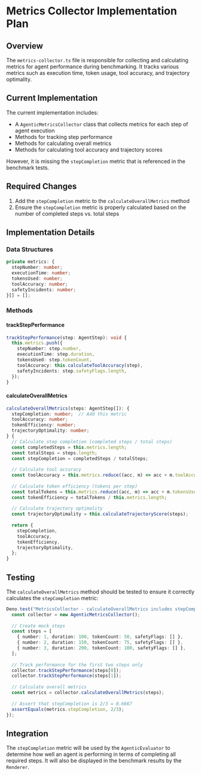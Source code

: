 # Metrics Collector Implementation Plan

## Overview

The `metrics-collector.ts` file is responsible for collecting and calculating metrics for agent performance during benchmarking. It tracks various metrics such as execution time, token usage, tool accuracy, and trajectory optimality.

## Current Implementation

The current implementation includes:

- A `AgenticMetricsCollector` class that collects metrics for each step of agent execution
- Methods for tracking step performance
- Methods for calculating overall metrics
- Methods for calculating tool accuracy and trajectory scores

However, it is missing the `stepCompletion` metric that is referenced in the benchmark tests.

## Required Changes

1. Add the `stepCompletion` metric to the `calculateOverallMetrics` method
2. Ensure the `stepCompletion` metric is properly calculated based on the number of completed steps vs. total steps

## Implementation Details

### Data Structures

```typescript
private metrics: {
  stepNumber: number;
  executionTime: number;
  tokensUsed: number;
  toolAccuracy: number;
  safetyIncidents: number;
}[] = [];
```

### Methods

#### trackStepPerformance

```typescript
trackStepPerformance(step: AgentStep): void {
  this.metrics.push({
    stepNumber: step.number,
    executionTime: step.duration,
    tokensUsed: step.tokenCount,
    toolAccuracy: this.calculateToolAccuracy(step),
    safetyIncidents: step.safetyFlags.length,
  });
}
```

#### calculateOverallMetrics

```typescript
calculateOverallMetrics(steps: AgentStep[]): {
  stepCompletion: number;  // Add this metric
  toolAccuracy: number;
  tokenEfficiency: number;
  trajectoryOptimality: number;
} {
  // Calculate step completion (completed steps / total steps)
  const completedSteps = this.metrics.length;
  const totalSteps = steps.length;
  const stepCompletion = completedSteps / totalSteps;
  
  // Calculate tool accuracy
  const toolAccuracy = this.metrics.reduce((acc, m) => acc + m.toolAccuracy, 0) / this.metrics.length;
  
  // Calculate token efficiency (tokens per step)
  const totalTokens = this.metrics.reduce((acc, m) => acc + m.tokensUsed, 0);
  const tokenEfficiency = totalTokens / this.metrics.length;
  
  // Calculate trajectory optimality
  const trajectoryOptimality = this.calculateTrajectoryScore(steps);
  
  return {
    stepCompletion,
    toolAccuracy,
    tokenEfficiency,
    trajectoryOptimality,
  };
}
```

## Testing

The `calculateOverallMetrics` method should be tested to ensure it correctly calculates the `stepCompletion` metric:

```typescript
Deno.test("MetricsCollector - calculateOverallMetrics includes stepCompletion", () => {
  const collector = new AgenticMetricsCollector();
  
  // Create mock steps
  const steps = [
    { number: 1, duration: 100, tokenCount: 50, safetyFlags: [] },
    { number: 2, duration: 150, tokenCount: 75, safetyFlags: [] },
    { number: 3, duration: 200, tokenCount: 100, safetyFlags: [] },
  ];
  
  // Track performance for the first two steps only
  collector.trackStepPerformance(steps[0]);
  collector.trackStepPerformance(steps[1]);
  
  // Calculate overall metrics
  const metrics = collector.calculateOverallMetrics(steps);
  
  // Assert that stepCompletion is 2/3 = 0.6667
  assertEquals(metrics.stepCompletion, 2/3);
});
```

## Integration

The `stepCompletion` metric will be used by the `AgenticEvaluator` to determine how well an agent is performing in terms of completing all required steps. It will also be displayed in the benchmark results by the `Renderer`.